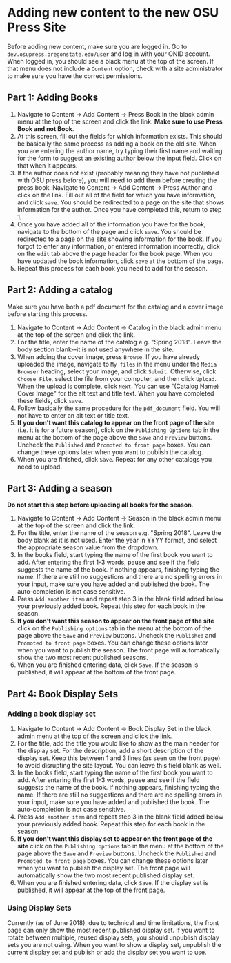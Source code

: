 # Adding new content to the new OSU Press Site

Before adding new content, make sure you are logged in. Go to `dev.osupress.oregonstate.edu/user` and log in with your ONID account. When logged in, you should see a black menu at the top of the screen. If that menu does not include a `Content` option, check with a site administrator to make sure you have the correct permissions.

## Part 1: Adding Books

1. Navigate to Content -> Add Content -> Press Book in the black admin menu at the top of the screen and click the link. **Make sure to use Press Book and not Book**.
2. At this screen, fill out the fields for which information exists. This should be basically the same process as adding a book on the old site. When you are entering the author name, try typing their first name and waiting for the form to suggest an existing author below the input field. Click on that when it appears.
  1. If the author does not exist (probably meaning they have not published with OSU press before), you will need to add them before creating the press book. Navigate to Content -> Add Content -> Press Author and click on the link. Fill out all of the field for which you have information, and click `save`. You should be redirected to a page on the site that shows information for the author. Once you have completed this, return to step 1.
3. Once you have added all of the information you have for the book, navigate to the bottom of the page and click `save`. You should be redirected to a page on the site showing information for the book. If you forgot to enter any information, or entered information incorrectly, click on the `edit` tab above the page header for the book page. When you have updated the book information, click `save` at the bottom of the page.
4. Repeat this process for each book you need to add for the season.

## Part 2: Adding a catalog

Make sure you have both a pdf document for the catalog and a cover image before starting this process.

1. Navigate to Content -> Add Content -> Catalog in the black admin menu at the top of the screen and click the link.
2. For the title, enter the name of the catalog e.g. "Spring 2018". Leave the body section blank--it is not used anywhere in the site.
3. When adding the cover image, press `Browse`. If you have already uploaded the image, navigate to `My files` in the menu under the `Media Browser` heading, select your image, and click `Submit`. Otherwise, click `Choose File`, select the file from your computer, and then click `Upload`. When the upload is complete, click `Next`. You can use "(Catalog Name) Cover Image" for the alt text and title text. When you have completed these fields, click `save`.
4. Follow basically the same procedure for the `pdf_document` field. You will not have to enter an alt text or title text.
5. **If you don't want this catalog to appear on the front page of the site** (i.e. it is for a future season), click on the `Publishing Options` tab in the menu at the bottom of the page above the `Save` and `Preview` buttons. Uncheck the `Published` and `Promoted to front page` boxes. You can change these options later when you want to publish the catalog.
6. When you are finished, click `Save`. Repeat for any other catalogs you need to upload.

## Part 3: Adding a season

**Do not start this step before uploading all books for the season**.

1. Navigate to Content -> Add Content -> Season in the black admin menu at the top of the screen and click the link.
2. For the title, enter the name of the season e.g. "Spring 2018". Leave the body blank as it is not used. Enter the year in YYYY format, and select the appropriate season value from the dropdown.
3. In the books field, start typing the name of the first book you want to add. After entering the first 1-3 words, pause and see if the field suggests the name of the book. If nothing appears, finishing typing the name. If there are still no suggestions and there are no spelling errors in your input, make sure you have added and published the book. The auto-completion is not case sensitive.
4. Press `Add another item` and repeat step 3 in the blank field added below your previously added book. Repeat this step for each book in the season.
5. **If you don't want this season to appear on the front page of the site** click on the `Publishing options` tab in the menu at the bottom of the page above the `Save` and `Preview` buttons. Uncheck the `Published` and `Promoted to front page` boxes. You can change these options later when you want to publish the season. The front page will automatically show the two most recent published seasons.
6. When you are finished entering data, click `Save`. If the season is published, it will appear at the bottom of the front page.

## Part 4: Book Display Sets

### Adding a book display set

1. Navigate to Content -> Add Content -> Book Display Set in the black admin menu at the top of the screen and click the link.
2. For the title, add the title you would like to show as the main header for the display set. For the description, add a short description of the display set. Keep this between 1 and 3 lines (as seen on the front page) to avoid disrupting the site layout. You can leave this field blank as well.
3. In the books field, start typing the name of the first book you want to add. After entering the first 1-3 words, pause and see if the field suggests the name of the book. If nothing appears, finishing typing the name. If there are still no suggestions and there are no spelling errors in your input, make sure you have added and published the book. The auto-completion is not case sensitive.
4. Press `Add another item` and repeat step 3 in the blank field added below your previously added book. Repeat this step for each book in the season.
5. **If you don't want this display set to appear on the front page of the site** click on the `Publishing options` tab in the menu at the bottom of the page above the `Save` and `Preview` buttons. Uncheck the `Published` and `Promoted to front page` boxes. You can change these options later when you want to publish the display set. The front page will automatically show the two most recent published display set.
6. When you are finished entering data, click `Save`. If the display set is published, it will appear at the top of the front page.

### Using Display Sets

Currently (as of June 2018), due to technical and time limitations, the front page can only show the most recent published display set. If you want to rotate between multiple, reused display sets, you should unpublish display sets you are not using. When you want to show a display set, unpublish the current display set and publish or add the display set you want to use.